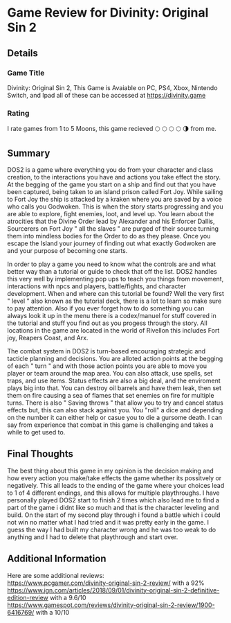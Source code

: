 # Game Review for Divinity: Original Sin 2

## Details

### Game Title

Divinity: Original Sin 2, This Game is Avaiable on PC, PS4, Xbox, Nintendo Switch, and Ipad all of these can be accessed at https://divinity.game  

### Rating

I rate games from 1 to 5 Moons, this game recieved :full_moon: :full_moon: :full_moon: :full_moon: :last_quarter_moon: from me.  

## Summary

DOS2 is a game where everything you do from your character and class creation, to the interactions you have and actions you take effect the
story. At the begging of the game you start on a ship and find out that you have been captured, being taken to an island prison called Fort Joy. 
While sailing to Fort Joy the ship is attacked by a kraken where you are saved by a voice who calls you Godwoken. This is when the story starts
progressing and you are able to explore, fight enemies, loot, and level up. You learn about the atrocities that the Divine Order lead by Alexander
and his Enforcer Dallis, Sourcerers on Fort Joy " all the slaves " are purged of their source turning them into mindless bodies for the Order to do
as they please. Once you escape the Island your journey of finding out what exactly Godwoken are and your purpose of becoming one starts.

In order to play a game you need to know what the controls are and what better way than a tutorial or guide to check that off the list. DOS2 handles
this very well by implementing pop ups to teach you things from movement, interactions with npcs and players, battle/fights, and character development.
When and where can this tutorial be found? Well the very first " level " also known as the tutorial deck, there is a lot to learn so make sure to pay
attention. Also if you ever forget how to do something you can always look it up in the menu there is a codex/manuel for stuff covered in the tutorial
and stuff you find out as you progess through the story. All locations in the game are located in the world of Rivellon this includes Fort joy, Reapers
Coast, and Arx.

The combat system in DOS2 is turn-based encouraging strategic and tacticle planning and decisions. You are alloted action points at the begging of each
" turn " and with those action points you are able to move you player or team around the map area. You can also attack, use spells, set traps, and use items.
Status effects are also a big deal, and the enviroment plays big into that. You can destroy oil barrels and have them leak, then set them on fire causing a
sea of flames that set enemies on fire for multiple turns. There is also " Saving throws " that allow you to try and cancel status effects but, this can also
stack against you. You "roll" a dice and depending on the number it can either help or casue you to die a gursome death. I can say from experience that combat
in this game is challenging and takes a while to get used to.

## Final Thoughts

The best thing about this game in my opinion is the decision making and how every action you make/take effects the game whether its possitvely or negatively.
This all leads to the ending of the game where your choices lead to 1 of 4 different endings, and this allows for multiple playthroughs. I have personally played
DOS2 start to finish 2 times which also lead me to find a part of the game i didnt like so much and that is the character leveling and build. On the start of my
second play through i found a battle which i could not win no matter what I had tried and it was pretty early in the game. I guess the way I had built my character
wrong and he was too weak to do anything and I had to delete that playthrough and start over.

## Additional Information

Here are some additional reviews:  
https://www.pcgamer.com/divinity-original-sin-2-review/ with a 92%  
https://www.ign.com/articles/2018/09/01/divinity-original-sin-2-definitive-edition-review with a 9.6/10  
https://www.gamespot.com/reviews/divinity-original-sin-2-review/1900-6416769/ with a 10/10  
##

